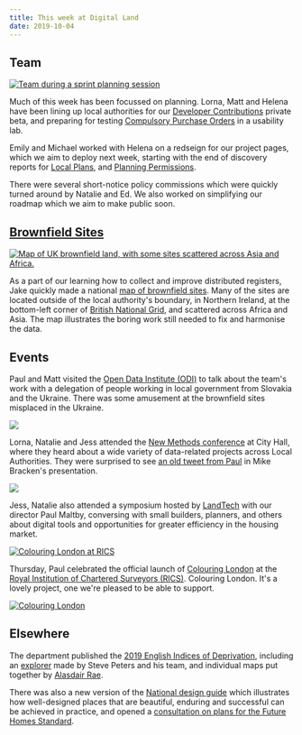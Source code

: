 ```yaml
---
title: This week at Digital Land
date: 2019-10-04
---
```


## Team

<a href="https://www.flickr.com/photos/psd/48837799472/in/dateposted-public/" title="Team during a sprint planning session"><img src="https://live.staticflickr.com/65535/48837799472_181e14c31a_c.jpg" alt="Team during a sprint planning session"></a>

Much of this week has been focussed on planning. Lorna, Matt and Helena have been lining up local authorities for our [Developer Contributions](https://digital-land.github.io/project/developer-contributions/) private beta, and preparing for testing [Compulsory Purchase Orders](https://digital-land.github.io/project/compulsory-purchase-orders/) in a usability lab.

Emily and Michael worked with Helena on a redseign for our project pages, which we aim to deploy next week, starting with the end of discovery reports for [Local Plans](https://digital-land.github.io/project/local-plans/), and
 [Planning Permissions](https://digital-land.github.io/project/single-register-of-planning/).

There were several short-notice policy commissions which were quickly turned around by Natalie and Ed.
We also worked on simplifying our roadmap which we aim to make public soon.

## [Brownfield Sites](https://digital-land.github.io/project/brownfield-sites/)

<a href="https://digital-land.github.io/brownfield-sites-map/" title="Map of UK brownfield land, with some sites scattered across Asia and Africa."><img src="https://lh3.googleusercontent.com/qhId-3Un4rtHIPI4TE0CVa4ph8j-J1xk8T1yCv-xrF64RsjxlsHQa2KiX0CQFtdJ0nXoXYuJSzmlEKm48aOV543qJDM3RW4Kh4fWxpjh1tSszP1XESBYqTe5ns38OQjRqmMnUD2G=w2400" alt="Map of UK brownfield land, with some sites scattered across Asia and Africa."></a>

As a part of our learning how to collect and improve distributed registers, Jake quickly made a national <a href="https://digital-land.github.io/brownfield-sites-map/">map of brownfield sites</a>.
Many of the sites are located outside of the local authority's boundary, in Northern Ireland, at the bottom-left corner of [British National Grid](https://en.wikipedia.org/wiki/Ordnance_Survey_National_Grid), and scattered across Africa and Asia. The map illustrates the boring work still needed to fix and harmonise the data.

## Events

Paul and Matt visited the [Open Data Institute (ODI)](https://theodi.org/) to talk about the team's work with a delegation of people working in local government from Slovakia and the Ukraine. There was some amusement at the brownfield sites misplaced in the Ukraine.

<a href='https://photos.google.com/share/AF1QipNgP2vQwXh_FVwfFLn8viGuAh_kp_FOeVuNEVtqXl3uVOLkhxclJKLxGpwXgIediQ?key=SHBZZ3FKLUJPOENnWHhuNDRjRXBvdVlRakpCaENR'><img src='https://lh3.googleusercontent.com/_iPrkgU9VveP7BtvCtwfvZs7G6-fIt3jguIoNd4I-dIMiSgbvpAuwCCxPiBaXovYAAyCOF3wds2mtQ9hrkeJCf5z1YeWYQ52gRiJCqsAmjCG6EoI_dQU0QXyAN5nMrGAn-6qkCp7=w2400' /></a>

Lorna, Natalie and Jess attended the [New Methods conference](https://www.eventbrite.co.uk/e/new-digital-tools-conference-city-hall-30-september-2019-tickets-67465030723) at City Hall, where they heard about a wide variety of data-related projects across Local Authorities. They were surprised to see [an old tweet from Paul](https://twitter.com/psd/status/258414355056562178) in Mike Bracken's presentation.

<a href='https://photos.google.com/share/AF1QipP1g89EIr3QBEfrbD2d3F937jlvFfhZeOf1JyRPpthiPIZTFI2rBNoav5hzHe5ZGw?key=RGMxS2VmS0JTQ2U3cHdWZE15amZhblhBLXY1WEln'><img src='https://lh3.googleusercontent.com/2AV26EpPvE9OGoR9_IovsA5i1xEfxvpa0ueYcBBFhBRtuDXIGOFOhaxmvC24EkLH40Jk0_FVCsdLpGRCg33u3T6D8YKhSSe5uEEqq33vTW8GVwW6AhxYdEcbCIq5R2MVWCslm2w4=w2400' /></a>

Jess, Natalie also attended a symposium hosted by [LandTech](https://land.tech/) with our director Paul Maltby, conversing with small builders, planners, and others about digital tools and opportunities for greater efficiency in the housing market.

<a href="https://www.flickr.com/photos/psd/48837966201/in/dateposted-public/" title="Colouring London at RICS"><img src="https://live.staticflickr.com/65535/48837966201_5143825c97_c.jpg" alt="Colouring London at RICS"></a>

Thursday, Paul celebrated the official launch of [Colouring London](https://colouringlondon.org/) at the [Royal Institution of Chartered Surveyors (RICS)](https://www.rics.org/uk/). Colouring London. It's a lovely project, one we're pleased to be able to support.

<a href="https://www.flickr.com/photos/psd/48837675738/in/dateposted-public/" title="Colouring London"><img src="https://live.staticflickr.com/65535/48837675738_01e26b210c_c.jpg" alt="Colouring London"></a>

## Elsewhere

The department published the [2019 English Indices of Deprivation](https://www.gov.uk/guidance/english-indices-of-deprivation-2019-mapping-resources), including an [explorer](http://dclgapps.communities.gov.uk/imd/iod_index.html) made by Steve Peters and his team, and individual maps put together by [Alasdair Rae](https://twitter.com/undertheraedar).

There was also a new version of the [National design guide](https://www.gov.uk/government/publications/national-design-guide) which illustrates how well-designed places that are beautiful, enduring and successful can be achieved in practice, and opened a [consultation on plans for the Future Homes Standard](https://www.gov.uk/government/consultations/the-future-homes-standard-changes-to-part-l-and-part-f-of-the-building-regulations-for-new-dwellings).
